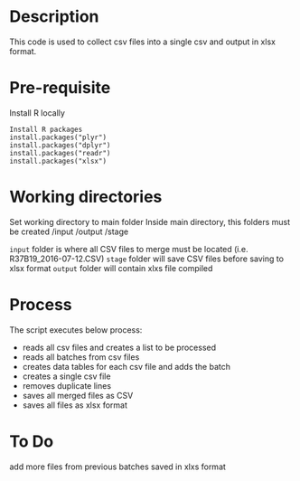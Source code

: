 # Description
This code is used to collect csv files into a single csv and output in xlsx format.

# Pre-requisite

Install R locally
```{r}
Install R packages
install.packages("plyr")
install.packages("dplyr")
install.packages("readr")
install.packages("xlsx")
```

# Working directories

Set working directory to main folder
Inside main directory, this folders must be created
/input
/output
/stage

`input` folder is where all CSV files to merge must be located (i.e. R37B19_2016-07-12.CSV)
`stage` folder will save CSV files before saving to xlsx format
`output` folder will contain xlxs file compiled

# Process
The script executes below process:
* reads all csv files and creates a list to be processed
* reads all batches from csv files
* creates data tables for each csv file and adds the batch
* creates a single csv file
* removes duplicate lines
* saves all merged files as CSV
* saves all files as xlsx format

# To Do
add more files from previous batches saved in xlxs format
